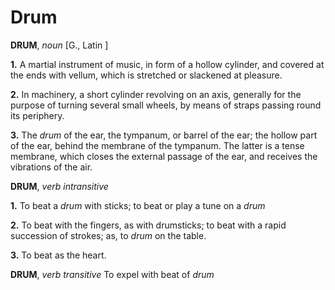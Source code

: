 # Drum

**DRUM**, _noun_ \[G., Latin \]

**1.** A martial instrument of music, in form of a hollow cylinder, and covered at the ends with vellum, which is stretched or slackened at pleasure.

**2.** In machinery, a short cylinder revolving on an axis, generally for the purpose of turning several small wheels, by means of straps passing round its periphery.

**3.** The _drum_ of the ear, the tympanum, or barrel of the ear; the hollow part of the ear, behind the membrane of the tympanum. The latter is a tense membrane, which closes the external passage of the ear, and receives the vibrations of the air.

**DRUM**, _verb intransitive_

**1.** To beat a _drum_ with sticks; to beat or play a tune on a _drum_

**2.** To beat with the fingers, as with drumsticks; to beat with a rapid succession of strokes; as, to _drum_ on the table.

**3.** To beat as the heart.

**DRUM**, _verb transitive_ To expel with beat of _drum_